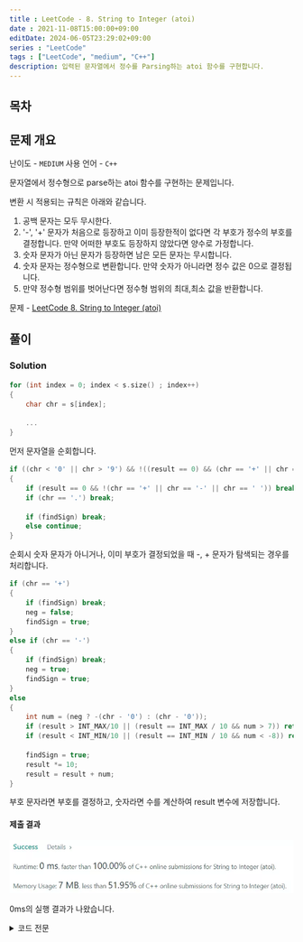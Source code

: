 ```yaml
---
title : LeetCode - 8. String to Integer (atoi)
date : 2021-11-08T15:00:00+09:00
editDate: 2024-06-05T23:29:02+09:00
series : "LeetCode"
tags : ["LeetCode", "medium", "C++"]
description: 입력된 문자열에서 정수를 Parsing하는 atoi 함수를 구현합니다.
---
```


## 목차

## 문제 개요

난이도 - `MEDIUM` 사용 언어 - `C++`

문자열에서 정수형으로 parse하는 atoi 함수를 구현하는 문제입니다. 

변환 시 적용되는 규칙은 아래와 같습니다.

1. 공백 문자는 모두 무시한다.
2. '-', '+' 문자가 처음으로 등장하고 이미 등장한적이 없다면 각 부호가 정수의 부호를 결정합니다. 만약 어떠한 부호도 등장하지 않았다면 양수로 가정합니다.
3. 숫자 문자가 아닌 문자가 등장하면 남은 모든 문자는 무시합니다.
4. 숫자 문자는 정수형으로 변환합니다. 만약 숫자가 아니라면 정수 값은 0으로 결정됩니다.
5. 만약 정수형 범위를 벗어난다면 정수형 범위의 최대,최소 값을 반환합니다.

문제 - [LeetCode 8. String to Integer (atoi)](https://leetcode.com/problems/string-to-integer-atoi/)


## 풀이
### Solution

```cpp
for (int index = 0; index < s.size() ; index++)
{
    char chr = s[index];
    
    ...
}
```

먼저 문자열을 순회합니다.

```cpp
if ((chr < '0' || chr > '9') && !((result == 0) && (chr == '+' || chr == '-')))
{
    if (result == 0 && !(chr == '+' || chr == '-' || chr == ' ')) break;
    if (chr == '.') break;

    if (findSign) break;
    else continue;
}
```

순회시 숫자 문자가 아니거나, 이미 부호가 결정되었을 때 -, + 문자가 탐색되는 경우를 처리합니다.

```cpp
if (chr == '+') 
{
    if (findSign) break;
    neg = false;
    findSign = true;
}
else if (chr == '-') 
{
    if (findSign) break;
    neg = true;
    findSign = true;
}
else 
{
    int num = (neg ? -(chr - '0') : (chr - '0'));
    if (result > INT_MAX/10 || (result == INT_MAX / 10 && num > 7)) return INT_MAX;
    if (result < INT_MIN/10 || (result == INT_MIN / 10 && num < -8)) return INT_MIN;

    findSign = true;
    result *= 10;
    result = result + num;
}
```

부호 문자라면 부호를 결정하고, 숫자라면 수를 계산하여 result 변수에 저장합니다.


#### 제출 결과
![Solution 1 result](./images/8/result.webp)

0ms의 실행 결과가 나왔습니다.

<details>
<summary>코드 전문</summary>
    
```cpp showLineNumbers
#include <string>
#include <climits>

class Solution 
{
public:
    int myAtoi(std::string s) 
    {
        if (!s.size()) return 0;

        int result = 0;
        bool neg = false;
        bool findSign = false;

        for (int i = s.size() - 1; i >= 0 ; i--)
        {
            int index = s.size() - i - 1;
            char chr = s[index];

            if ((chr < '0' || chr > '9') && !((result == 0) && (chr == '+' || chr == '-')))
            {
                if (result == 0 && !(chr == '+' || chr == '-' || chr == ' ')) break;
                if (chr == '.') break;

                if (findSign) break;
                else continue;
            }

            if (chr == '+') 
            {
                if (findSign) break;
                neg = false;
                findSign = true;
            }
            else if (chr == '-') 
            {
                if (findSign) break;
                neg = true;
                findSign = true;
            }
            else 
            {
                int num = (neg ? -(chr - '0') : (chr - '0'));
                if (result > INT_MAX/10 || (result == INT_MAX / 10 && num > 7)) return INT_MAX;
                if (result < INT_MIN/10 || (result == INT_MIN / 10 && num < -8)) return INT_MIN;

                findSign = true;
                result *= 10;
                result = result + num;
            }
        }

        return result;
    }
};
```

</details>
